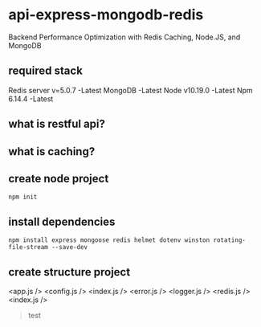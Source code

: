 # api-express-mongodb-redis
Backend Performance Optimization with Redis Caching, Node.JS, and MongoDB

## required stack
Redis server v=5.0.7    -Latest
MongoDB                 -Latest
Node v10.19.0           -Latest
Npm 6.14.4              -Latest

## what is restful api?

## what is caching?

## create node project
`npm init`

## install dependencies
`npm install express mongoose redis helmet dotenv winston rotating-file-stream --save-dev`

## create structure project
<logs></logs>
<src>
<app>
  <app.js />
  <config.js />
</app>
<controllers />
<db>
<index.js />
</db>
<middlewares />
<module />
<routes />
<utils>
<error.js />
<logger.js />
<redis.js />
</utils>
<index.js />
</src>
> test

## 